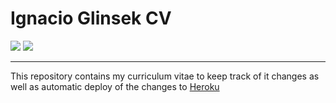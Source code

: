 # Ignacio Glinsek CV
[![](https://img.shields.io/website-up-down-green-red/https/nachoglinsek.me.svg?label=Ignacio&nbsp;Glinsek&nbsp;CV)](https://nachoglinsek.me/Ignacio_Glinsek-CV.pdf)
[![](https://img.shields.io/github/license/nakioman/cv.svg)](https://github.com/nakioman/cv/blob/master/LICENSE)

----
This repository contains my curriculum vitae to keep track of it changes as well as automatic deploy of the changes to [Heroku](http://heroku.com/)
